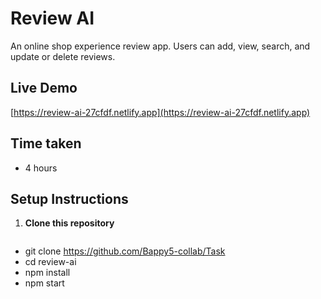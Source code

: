 # Review AI

An online shop experience review app. Users can add, view, search, and update or delete reviews.

##  Live Demo  
[https://review-ai-27cfdf.netlify.app](https://review-ai-27cfdf.netlify.app)

##  Time taken
- 4 hours

##  Setup Instructions

1. **Clone this repository**  
   ```bash
- git clone <https://github.com/Bappy5-collab/Task>
- cd review-ai
- npm install
- npm start

